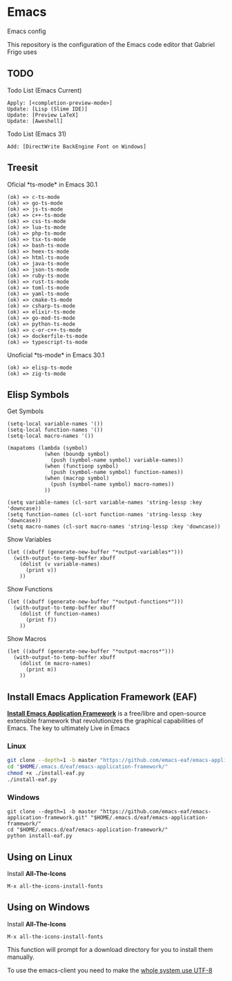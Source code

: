 # Emacs
 Emacs config

 This repository is the configuration of the Emacs code editor that Gabriel Frigo uses

## TODO
 Todo List (Emacs Current)
 ```
 Apply: [<completion-preview-mode>]
 Update: [Lisp (Slime IDE)]
 Update: [Preview LaTeX]
 Update: [Aweshell]
 ```

 Todo List (Emacs 31)
 ```
 Add: [DirectWrite BackEngine Font on Windows]
 ```

## Treesit
 Oficial \*ts-mode\* in Emacs 30.1
 ```
 (ok) => c-ts-mode
 (ok) => go-ts-mode
 (ok) => js-ts-mode
 (ok) => c++-ts-mode
 (ok) => css-ts-mode
 (ok) => lua-ts-mode
 (ok) => php-ts-mode
 (ok) => tsx-ts-mode
 (ok) => bash-ts-mode
 (ok) => heex-ts-mode
 (ok) => html-ts-mode
 (ok) => java-ts-mode
 (ok) => json-ts-mode
 (ok) => ruby-ts-mode
 (ok) => rust-ts-mode
 (ok) => toml-ts-mode
 (ok) => yaml-ts-mode
 (ok) => cmake-ts-mode
 (ok) => csharp-ts-mode
 (ok) => elixir-ts-mode
 (ok) => go-mod-ts-mode
 (ok) => python-ts-mode
 (ok) => c-or-c++-ts-mode
 (ok) => dockerfile-ts-mode
 (ok) => typescript-ts-mode
 ```

 Unoficial \*ts-mode\* in Emacs 30.1
 ```
 (ok) => elisp-ts-mode
 (ok) => zig-ts-mode
 ```

## Elisp Symbols
 Get Symbols
 ``` elisp
 (setq-local variable-names '())
 (setq-local function-names '())
 (setq-local macro-names '())

 (mapatoms (lambda (symbol)
             (when (boundp symbol)
               (push (symbol-name symbol) variable-names))
             (when (functionp symbol)
               (push (symbol-name symbol) function-names))
             (when (macrop symbol)
               (push (symbol-name symbol) macro-names))
             ))

 (setq variable-names (cl-sort variable-names 'string-lessp :key 'downcase))
 (setq function-names (cl-sort function-names 'string-lessp :key 'downcase))
 (setq macro-names (cl-sort macro-names 'string-lessp :key 'downcase))
 ```

 Show Variables
 ``` elisp
 (let ((xbuff (generate-new-buffer "*output-variables*")))
   (with-output-to-temp-buffer xbuff
     (dolist (v variable-names)
       (print v))
     ))
 ```

 Show Functions
 ``` elisp
 (let ((xbuff (generate-new-buffer "*output-functions*")))
   (with-output-to-temp-buffer xbuff
     (dolist (f function-names)
       (print f))
     ))
 ```

 Show Macros
 ``` elisp
 (let ((xbuff (generate-new-buffer "*output-macros*")))
   (with-output-to-temp-buffer xbuff
     (dolist (m macro-names)
       (print m))
     ))
 ```

## Install Emacs Application Framework (EAF)
 [__Install Emacs Application Framework__](https://github.com/emacs-eaf/emacs-application-framework) is a free/libre and open-source extensible framework that revolutionizes the graphical capabilities of Emacs.
 The key to ultimately Live in Emacs

### Linux
 ```zsh
 git clone --depth=1 -b master "https://github.com/emacs-eaf/emacs-application-framework.git" "$HOME/.emacs.d/eaf/emacs-application-framework/"
 cd "$HOME/.emacs.d/eaf/emacs-application-framework/"
 chmod +x ./install-eaf.py
 ./install-eaf.py
 ```

### Windows
 ```pwsh
 git clone --depth=1 -b master "https://github.com/emacs-eaf/emacs-application-framework.git" "$HOME/.emacs.d/eaf/emacs-application-framework/"
 cd "$HOME/.emacs.d/eaf/emacs-application-framework/"
 python install-eaf.py
 ```

## Using on Linux
 Install __All-The-Icons__
 ```
 M-x all-the-icons-install-fonts
 ```

## Using on Windows
 Install __All-The-Icons__
 ```
 M-x all-the-icons-install-fonts
 ```
 This function will prompt for a download directory for you to install them manually.

 To use the emacs-client you need to make the [whole system use UTF-8](https://scholarslab.lib.virginia.edu/learn-twarc/08-win-region-settings)